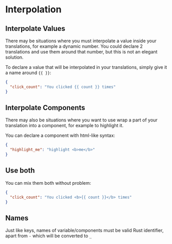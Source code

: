 # Interpolation

## Interpolate Values

There may be situations where you must interpolate a value inside your translations, for example a dynamic number.
You could declare 2 translations and use them around that number, but this is not an elegant solution.

To declare a value that will be interpolated in your translations, simply give it a name around `{{ }}`:

```json
{
  "click_count": "You clicked {{ count }} times"
}
```

## Interpolate Components

There may also be situations where you want to use wrap a part of your translation into a component, for example to highlight it.

You can declare a component with html-like syntax:

```json
{
  "highlight_me": "highlight <b>me</b>"
}
```

## Use both

You can mix them both without problem:

```json
{
  "click_count": "You clicked <b>{{ count }}</b> times"
}
```

## Names

Just like keys, names of variable/components must be valid Rust identifier, apart from `-` which will be converted to `_`
